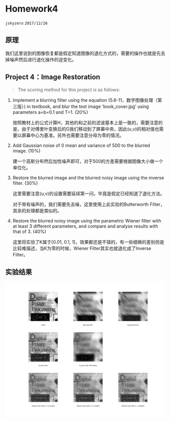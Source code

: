 # Homework4
`jskyzero` `2017/12/26`


## 原理

我们这里说到的图像恢复都是假定知道图像的退化方式的，需要的操作也就是先去掉噪声然后进行退化操作的逆变化。

## Project 4：Image Restoration
> The scoring method for this project is as follows:
1. Implement a blurring filter using the equation (5.6-11，数字图像处理（第三版）) in textbook, and blur the test image ‘book_cover.jpg’ using parameters a=b=0.1 and T=1. (20%)

    按照教材上的公式计算H，其他的和之前的滤波基本上是一致的，需要注意的是，由于对傅里叶变换后的G我们移动到了屏幕中央，因此(u,v)的相对值也需要以屏幕中心为基准。另外也需要注意分母为零的情况。

2. Add Gaussian noise of 0 mean and variance of 500 to the blurred image. (10%)

    建一个高斯分布然后加性噪声即可，对于500的方差需要根据图像大小做一个单位化。

3. Restore the blurred image and the blurred noisy image using the inverse filter. (30%)

    这里需要注意(u,v)的设置需要延续第一问，毕竟是假定已经知道了退化方法。
    
    对于带有噪声的，我们需要先去噪，这里使用上此实验的Butterworth Filter，其余的处理都是类似的。

4. Restore the blurred noisy image using the parametric Wiener filter with at least 3 different parameters, and compare and analyse results with that of 3. (40%) 

    这里将实验了K属于[0.01, 0.1, 1]，效果都还是不错的，有一些细微的差别但是比较难描述，当K为零的时候，Wiener Filter其实也就退化成了Inverse Filter。

## 实验结果

![](output.jpg)